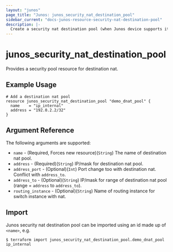```yaml
---
layout: "junos"
page_title: "Junos: junos_security_nat_destination_pool"
sidebar_current: "docs-junos-resource-security-nat-destination-pool"
description: |-
  Create a security nat destination pool (when Junos device supports it)
---
```


# junos_security_nat_destination_pool

Provides a security pool resource for destination nat.

## Example Usage

```hcl
# Add a destination nat pool
resource junos_security_nat_destination_pool "demo_dnat_pool" {
  name    = "ip_internal"
  address = "192.0.2.2/32"
}
```

## Argument Reference

The following arguments are supported:

* `name` - (Required, Forces new resource)(`String`) The name of destination nat pool.
* `address` - (Required)(`String`) IP/mask for destination nat pool.
* `address_port` - (Optional)(`Int`) Port change too with destination nat. Conflict with `address_to`.
* `address_to` - (Optional)(`String`) IP/mask for range of destination nat pool (range = `address` to `address_to`).
* `routing_instance` - (Optional)(`String`) Name of routing instance for switch instance with nat.

## Import

Junos security nat destination pool can be imported using an id made up of `<name>`, e.g.

```shell
$ terraform import junos_security_nat_destination_pool.demo_dnat_pool ip_internal
```
